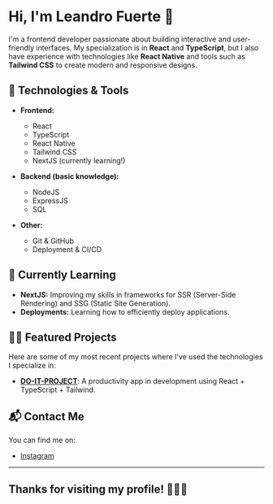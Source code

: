 # Hi, I'm Leandro Fuerte 👋

I'm a frontend developer passionate about building interactive and user-friendly interfaces. My specialization is in **React** and **TypeScript**, but I also have experience with technologies like **React Native** and tools such as **Tailwind CSS** to create modern and responsive designs.

## 🚀 Technologies & Tools

- **Frontend:**
  - React
  - TypeScript
  - React Native
  - Tailwind CSS
  - NextJS (currently learning!)

- **Backend (basic knowledge):**
  - NodeJS
  - ExpressJS
  - SQL

- **Other:**
  - Git & GitHub
  - Deployment & CI/CD

## 🌱 Currently Learning

- **NextJS:** Improving my skills in frameworks for SSR (Server-Side Rendering) and SSG (Static Site Generation).
- **Deployments:** Learning how to efficiently deploy applications.

## 👨‍💻 Featured Projects

Here are some of my most recent projects where I’ve used the technologies I specialize in:

- [**DO-IT-PROJECT**](https://github.com/fantasyfuerte/DO-IT-PROJECT): A productivity app in development using React + TypeScript + Tailwind.

## 📬 Contact Me

You can find me on:

- [Instagram](https://www.instagram.com/fuerte.ts)

---

## Thanks for visiting my profile! 👨‍💻✨

